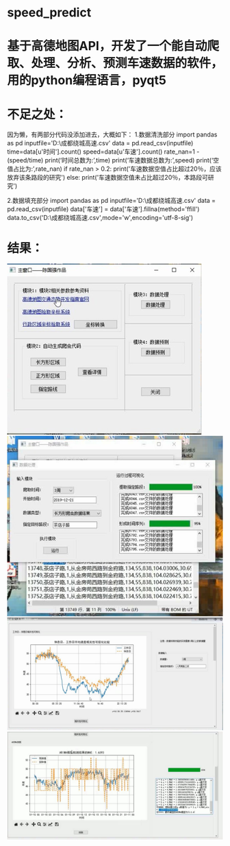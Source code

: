 # speed_predict
# 基于高德地图API，开发了一个能自动爬取、处理、分析、预测车速数据的软件，用的python编程语言，pyqt5

# 不足之处：
因为懒，有两部分代码没添加进去，大概如下：
  1.数据清洗部分
import pandas as pd
inputfile='D:\成都绕城高速.csv'
data = pd.read_csv(inputfile)
time=data[u'时间'].count()
speed=data[u'车速'].count()
rate_nan=1 - (speed/time)
print(‘时间总数为:’,time)
print(‘车速数据总数为:’,speed)
print(‘空值占比为:’,rate_nan)
if rate_nan > 0.2:
    print('车速数据空值占比超过20％，应该放弃该条路段的研究')
else:
print('车速数据空值未占比超过20％，本路段可研究')
  
  2.数据填充部分
import pandas as pd
inputfile='D:\成都绕城高速.csv'
data = pd.read_csv(inputfile)
data['车速'] = data['车速'].fillna(method='ffill')
data.to_csv('D:\成都绕城高速.csv',mode='w',encoding='utf-8-sig')

# 结果：
![image](https://github.com/chenguoqiang-transportation-boy/speed_predict/blob/master/images_demo/image1.jpg)
![image](https://github.com/chenguoqiang-transportation-boy/speed_predict/blob/master/images_demo/image2.jpg)
![image](https://github.com/chenguoqiang-transportation-boy/speed_predict/blob/master/images_demo/image3.jpg)
![image](https://github.com/chenguoqiang-transportation-boy/speed_predict/blob/master/images_demo/image4.jpg)
